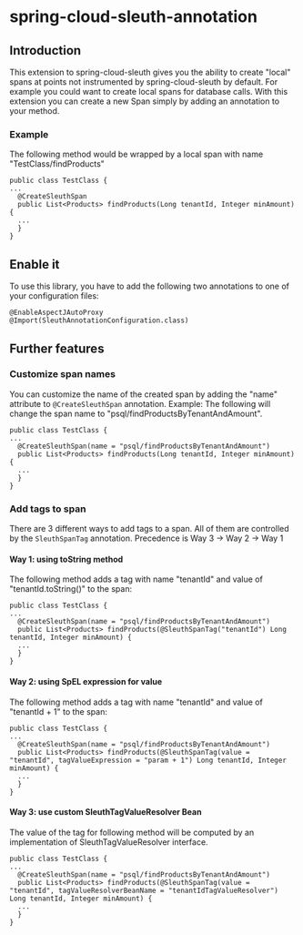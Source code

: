 # spring-cloud-sleuth-annotation

## Introduction
This extension to spring-cloud-sleuth gives you the ability to create "local" spans at points not instrumented by spring-cloud-sleuth by default.
For example you could want to create local spans for database calls.
With this extension you can create a new Span simply by adding an annotation to your method.

### Example

The following method would be wrapped by a local span with name "TestClass/findProducts"
```
public class TestClass {
...
  @CreateSleuthSpan
  public List<Products> findProducts(Long tenantId, Integer minAmount) {
  ...
  }
}
```

## Enable it

To use this library, you have to add the following two annotations to one of your configuration files:

```
@EnableAspectJAutoProxy
@Import(SleuthAnnotationConfiguration.class)
```

## Further features

### Customize span names

You can customize the name of the created span by adding the "name" attribute to `@CreateSleuthSpan` annotation.
Example: The following will change the span name to "psql/findProductsByTenantAndAmount".

```
public class TestClass {
...
  @CreateSleuthSpan(name = "psql/findProductsByTenantAndAmount")
  public List<Products> findProducts(Long tenantId, Integer minAmount) {
  ...
  }
}
```

### Add tags to span

There are 3 different ways to add tags to a span. All of them are controlled by the `SleuthSpanTag` annotation. Precedence is Way 3 -> Way 2 -> Way 1

#### Way 1: using toString method

The following method adds a tag with name "tenantId" and value of "tenantId.toString()" to the span:

```
public class TestClass {
...
  @CreateSleuthSpan(name = "psql/findProductsByTenantAndAmount")
  public List<Products> findProducts(@SleuthSpanTag("tenantId") Long tenantId, Integer minAmount) {
  ...
  }
}
```

#### Way 2: using SpEL expression for value

The following method adds a tag with name "tenantId" and value of "tenantId + 1" to the span:

```
public class TestClass {
...
  @CreateSleuthSpan(name = "psql/findProductsByTenantAndAmount")
  public List<Products> findProducts(@SleuthSpanTag(value = "tenantId", tagValueExpression = "param + 1") Long tenantId, Integer minAmount) {
  ...
  }
}
```

#### Way 3: use custom SleuthTagValueResolver Bean

The value of the tag for following method will be computed by an implementation of SleuthTagValueResolver interface.

```
public class TestClass {
...
  @CreateSleuthSpan(name = "psql/findProductsByTenantAndAmount")
  public List<Products> findProducts(@SleuthSpanTag(value = "tenantId", tagValueResolverBeanName = "tenantIdTagValueResolver") Long tenantId, Integer minAmount) {
  ...
  }
}
```
